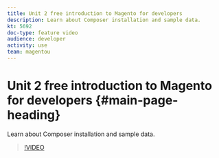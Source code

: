 ```yaml
---
title: Unit 2 free introduction to Magento for developers
description: Learn about Composer installation and sample data.
kt: 5692
doc-type: feature video
audience: developer
activity: use
team: magentou
---
```


# Unit 2 free introduction to Magento for developers {#main-page-heading}

Learn about Composer installation and sample data.

>[!VIDEO](https://video.tv.adobe.com/v/36194?quality=12&learn=on)